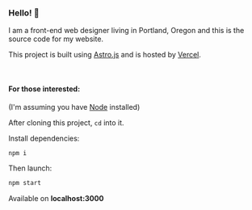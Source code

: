 ### Hello! 👋

I am a front-end web designer living in Portland, Oregon and this is the source code for my website.

This project is built using [Astro.js](https://astro.build/) and is hosted by [Vercel](https://vercel.com).

<br>

#### For those interested:

(I'm assuming you have [Node](https://nodejs.org) installed)

After cloning this project, `cd` into it.

Install dependencies:

```bash
npm i
```

Then launch:

```bash
npm start
```

Available on **localhost:3000**
